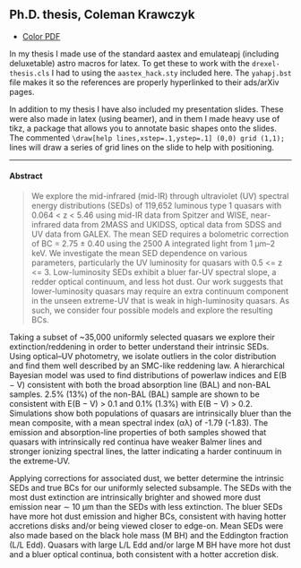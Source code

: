 ## Ph.D. thesis, Coleman Krawczyk

+ [Color PDF](thesis.pdf?raw=true)

In my thesis I made use of the standard aastex and emulateapj (including deluxetable) astro macros for latex. To get these to work with the `drexel-thesis.cls` I had to using the `aastex_hack.sty` included here. The `yahapj.bst` file makes it so the references are properly hyperlinked to their ads/arXiv pages.

In addition to my thesis I have also included my presentation slides. These were also made in latex (using beamer), and in them I made heavy use of tikz, a package that allows you to annotate basic shapes onto the slides. The commented `\draw[help lines,xstep=.1,ystep=.1] (0,0) grid (1,1);` lines will draw a series of grid lines on the slide to help with positioning.

--------------------------------------------------------------------------

#### Abstract 

> We explore the mid-infrared (mid-IR) through ultraviolet (UV) spectral energy distributions (SEDs) of 119,652 luminous type 1 quasars with 0.064 < z < 5.46 using mid-IR data from Spitzer and WISE, near-infrared data from 2MASS and UKIDSS, optical data from SDSS and UV data from GALEX. The mean SED requires a bolometric correction of BC = 2.75 ± 0.40 using the 2500 A integrated light from 1 μm–2 keV. We investigate the mean SED dependence on various parameters, particularly the UV luminosity for quasars with 0.5 <= z <= 3. Low-luminosity SEDs exhibit a bluer far-UV spectral slope, a redder optical continuum, and less hot dust. Our work suggests that lower-luminosity quasars may require an extra continuum component in the unseen extreme-UV that is weak in high-luminosity quasars. As such, we consider four possible models and explore the resulting BCs.

Taking a subset of ~35,000 uniformly selected quasars we explore their extinction/reddening in order to better understand their intrinsic SEDs. Using optical–UV photometry, we isolate outliers in the color distribution and find them well described by an SMC-like reddening law. A hierarchical Bayesian model was used to find distributions of powerlaw indices and E(B − V) consistent with both the broad absorption line (BAL) and non-BAL samples. 2.5% (13%) of the non-BAL (BAL) sample are shown to be consistent with E(B − V) > 0.1 and 0.1% (1.3%) with E(B − V) > 0.2. Simulations show both populations of quasars are intrinsically bluer than the mean composite, with a mean spectral index (αλ) of -1.79 (-1.83). The emission and absorption-line properties of both samples showed that quasars with intrinsically red continua have weaker Balmer lines and stronger ionizing spectral lines, the latter indicating a harder continuum in the extreme-UV. 

Applying corrections for associated dust, we better determine the intrinsic SEDs and true BCs for our uniformly selected subsample. The SEDs with the most dust extinction are intrinsically brighter and showed more dust emission near ∼ 10 μm than the SEDs with less extinction. The bluer SEDs have more hot dust emission and higher BCs, consistent with having hotter accretions disks and/or being viewed closer to edge-on. Mean SEDs were also made based on the black hole mass (M BH) and the Eddington fraction (L/L Edd). Quasars with large L/L Edd and/or large M BH have more hot dust and a bluer optical continua, both consistent with a hotter accretion disk.